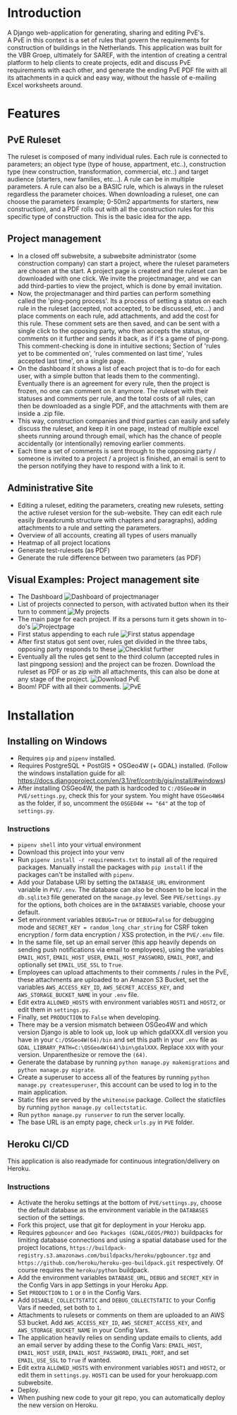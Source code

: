 # Introduction

A Django web-application for generating, sharing and editing PvE's.\
A PvE in this context is a set of rules that govern the requirements for construction of buildings in the Netherlands. This application was built for the VBR Groep, ultimately for SAREF, with the intention of creating a central platform to help clients to create projects, edit and discuss PvE requirements with each other, and generate the ending PvE PDF file with all its attachments in a quick and easy way, without the hassle of e-mailing Excel worksheets around.

# Features

## PvE Ruleset

The ruleset is composed of many individual rules. Each rule is connected to parameters; an object type (type of house, appartment, etc..), construction type (new construction, transformation, commercial, etc..) and target audience (starters, new families, etc...). A rule can be in multiple parameters. A rule can also be a BASIC rule, which is always in the ruleset regardless the parameter choices. When downloading a ruleset, one can choose the parameters (example; 0-50m2 appartments for starters, new construction), and a PDF rolls out with all the construction rules for this specific type of construction. This is the basic idea for the app.

## Project management

- In a closed off subwebsite, a subwebsite administrator (some construction company) can start a project, where the ruleset parameters are chosen at the start. A project page is created and the ruleset can be downloaded with one click. We invite the projectmanager, and we can add third-parties to view the project, which is done by email invitation.
- Now, the projectmanager and third parties can perform something called the 'ping-pong process'. Its a process of setting a status on each rule in the ruleset (accepted, not accepted, to be discussed, etc...) and place comments on each rule, add attachments, and add the cost for this rule. These comment sets are then saved, and can be sent with a single click to the opposing party, who then accepts the status, or comments on it further and sends it back, as if it's a game of ping-pong. This comment-checking is done in intuitive sections; Section of 'rules yet to be commented on', 'rules commented on last time', 'rules accepted last time', on a single page.
- On the dashboard it shows a list of each project that is to-do for each user, with a simple button that leads them to the commenting). Eventually there is an agreement for every rule, then the project is frozen, no one can comment on it anymore. The ruleset with their statuses and comments per rule, and the total costs of all rules, can then be downloaded as a single PDF, and the attachments with them are inside a .zip file.
- This way, construction companies and third parties can easily and safely discuss the ruleset, and keep it in one page, instead of multiple excel sheets running around through email, which has the chance of people accidentally (or intentionally) removing earlier comments.
- Each time a set of comments is sent through to the opposing party / someone is invited to a project / a project is finished, an email is sent to the person notifying they have to respond with a link to it.

## Administrative Site

- Editing a ruleset, editing the parameters, creating new rulesets, setting the active ruleset version for the sub-website. They can edit each rule easily (breadcrumb structure with chapters and paragraphs), adding attachments to a rule and setting the parameters.
- Overview of all accounts, creating all types of users manually
- Heatmap of all project locations
- Generate test-rulesets (as PDF)
- Generate the rule difference between two parameters (as PDF)

## Visual Examples: Project management site

- The Dashboard
  ![Dashboard of projectmanager](/examples/DashBoardProjmanager.png)
- List of projects connected to person, with activated button when its their turn to comment
  ![My projects](/examples/MijnProjecten.png)
- The main page for each project. If its a persons turn it gets shown in to-do's
  ![Projectpage](/examples/projectpage.png)
- First status appending to each rule
  ![First status appendage](/examples/EersteStatus.png)
- After first status got sent over, rules get divided in the three tabs, opposing party responds to these
  ![Checklist further](/examples/CheckList.png)
- Eventually all the rules get sent to the third column (accepted rules in last pingpong session) and the project can be frozen. Download the ruleset as PDF or as zip with all attachments, this can also be done at any stage of the project.
  ![Download PvE](/examples/PvEDownload.png)
- Boom! PDF with all their comments.
  ![PvE](/examples/PvEPDF.png)

# Installation

## Installing on Windows

- Requires `pip` and `pipenv` installed.
- Requires PostgreSQL + PostGIS + OSGeo4W (+ GDAL) installed. (Follow the windows installation guide for all: https://docs.djangoproject.com/en/3.1/ref/contrib/gis/install/#windows)
- After installing OSGeo4W, the path is hardcoded to `C:/OSGeo4W` in `PVE/settings.py`, check this for your system. You might have `OSGeo4W64` as the folder, if so, uncomment the `OSGEO4W += "64"` at the top of `settings.py`.

### Instructions

- `pipenv shell` into your virtual environment
- Download this project into your venv
- Run `pipenv install -r requirements.txt` to install all of the required packages. Manually install the packages with `pip install` if the packages can't be installed with `pipenv`.
- Add your Database URI by setting the `DATABASE_URL` environment variable in `PVE/.env`. The database can also be chosen to be local in the `db.sqlite3` file generated on the `manage.py` level. See `PVE/settings.py` for the options, both choices are in the `DATABASES` variable, choose your default.
- Set environment variables `DEBUG=True` or `DEBUG=False` for debugging mode and `SECRET_KEY = random_long_char_string` for CSRF token encryption / form data encryption / XSS protection, in the `PVE/.env` file.
- In the same file, set up an email server (this app heavily depends on sending push notifications via email to employees), using the variables `EMAIL_HOST`, `EMAIL_HOST_USER`, `EMAIL_HOST_PASSWORD`, `EMAIL_PORT`, and optionally set `EMAIL_USE_SSL` to `True`.
- Employees can upload attachments to their comments / rules in the PvE, these attachments are uploaded to an Amazon S3 Bucket, set the variables `AWS_ACCESS_KEY_ID`, `AWS_SECRET_ACCESS_KEY`, and `AWS_STORAGE_BUCKET_NAME` in your `.env` file.
- Edit extra `ALLOWED_HOSTS` with environment variables `HOST1` and `HOST2`, or edit them in `settings.py`.
- Finally, set `PRODUCTION` to `False` when developing.
- There may be a version mismatch between OSGeo4W and which version Django is able to look up, look up which gdalXXX.dll version you have in your `C:/OSGeo4W(64)/bin` and set this path in your `.env` file as `GDAL_LIBRARY_PATH=C:\OSGeo4W(64)\bin\gdalXXX`. Replace `XXX` with your version. Unparenthesize or remove the `(64)`.
- Generate the database by running `python manage.py makemigrations` and `python manage.py migrate`.
- Create a superuser to access all of the features by running `python manage.py createsuperuser`, this account can be used to log in to the main application.
- Static files are served by the `whitenoise` package. Collect the staticfiles by running `python manage.py collectstatic`.
- Run `python manage.py runserver` to run the server locally.
- The base URL is an empty page, check `urls.py` in `PVE` folder.

## Heroku CI/CD

This application is also readymade for continuous integration/delivery on Heroku.

### Instructions

- Activate the heroku settings at the bottom of `PVE/settings.py`, choose the default database as the environment variable in the `DATABASES` section of the settings.
- Fork this project, use that git for deployment in your Heroku app.
- Requires `pgbouncer` and `Geo Packages (GDAL/GEOS/PROJ)` buildpacks for limiting database connections and using a spatial database used for the project locations, `https://buildpack-registry.s3.amazonaws.com/buildpacks/heroku/pgbouncer.tgz` and `https://github.com/heroku/heroku-geo-buildpack.git` respectively. Of course requires the `heroku/python` buildpack.
- Add the environment variables `DATABASE_URL`, `DEBUG` and `SECRET_KEY` in the Config Vars in app Settings in your Heroku App.
- Set `PRODUCTION` to `1` or `0` in the Config Vars.
- Add `DISABLE_COLLECTSTATIC` and `DEBUG_COLLECTSTATIC` to your Config Vars if needed, set both to `1`.
- Attachments to rulesets or comments on them are uploaded to an AWS S3 bucket. Add `AWS_ACCESS_KEY_ID`, `AWS_SECRET_ACCESS_KEY`, and `AWS_STORAGE_BUCKET_NAME` in your Config Vars.
- The application heavily relies on sending update emails to clients, add an email server by adding these to the Config Vars: `EMAIL_HOST`, `EMAIL_HOST_USER`, `EMAIL_HOST_PASSWORD`, `EMAIL_PORT`, and set `EMAIL_USE_SSL` to `True` if wanted.
- Edit extra `ALLOWED_HOSTS` with environment variables `HOST1` and `HOST2`, or edit them in `settings.py`. `HOST1` can be used for your herokuapp.com subwebsite.
- Deploy.
- When pushing new code to your git repo, you can automatically deploy the new version on Heroku.

